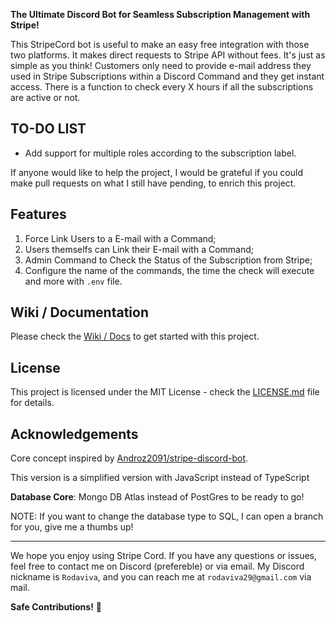 **The Ultimate Discord Bot for Seamless Subscription Management with Stripe!**

This StripeCord bot is useful to make an easy free integration with those two platforms. It makes direct requests to Stripe API without fees. It's just as simple as you think! Customers only need to provide e-mail address they used in Stripe Subscriptions within a Discord Command and they get instant access. There is a function to check every X hours if all the subscriptions are active or not.

## TO-DO LIST

- Add support for multiple roles according to the subscription label.

If anyone would like to help the project, I would be grateful if you could make pull requests on what I still have pending, to enrich this project.

## Features

1. Force Link Users to a E-mail with a Command;
2. Users themselfs can Link their E-mail with a Command;
3. Admin Command to Check the Status of the Subscription from Stripe;
4. Configure the name of the commands, the time the check will execute and more with `.env` file.

## Wiki / Documentation

Please check the [Wiki / Docs](https://github.com/Rodaviva29/StripeCord/wiki) to get started with this project.

## License

This project is licensed under the MIT License - check the [LICENSE.md](LICENSE.md) file for details.

## Acknowledgements

Core concept inspired by [Androz2091/stripe-discord-bot](https://github.com/Androz2091/stripe-discord-bot).

This version is a simplified version with JavaScript instead of TypeScript

**Database Core**: Mongo DB Atlas instead of PostGres to be ready to go!

NOTE: If you want to change the database type to SQL, I can open a branch for you, give me a thumbs up!

---

We hope you enjoy using Stripe Cord. If you have any questions or issues, feel free to contact me on Discord (prefereble) or via email. My Discord nickname is `Rodaviva`, and you can reach me at `rodaviva29@gmail.com` via mail.

**Safe Contributions!** 💸

